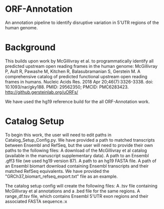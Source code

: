 # ORF-Annotation
An annotation pipeline to identify disruptive variation in 5'UTR regions of the human genome.

# Background
This builds upon work by McGillivray et al. to programmatically identify all predicted upstream open reading frames in the human genome: 
McGillivray P, Ault R, Pawashe M, Kitchen R, Balasubramanian S, Gerstein M. A comprehensive catalog of predicted functional upstream open reading frames in humans. Nucleic Acids Res. 2018 Apr 20;46(7):3326-3338. doi: 10.1093/nar/gky188. PMID: 29562350; PMCID: PMC6283423.
http://github.gersteinlab.org/uORFs/

We have used the hg19 reference build for the all ORF-Annotation work.

# Catalog Setup
To begin this work, the user will need to edit paths in Catalog_Setup_Config.py. We have provided a path to matched transcripts between Ensembl and RefSeq, but the user will need to provide their own paths to the following files:
  A download of the McGillivray et al catalog (available in the manuscript supplementary data).
  A path to an Ensembl .gff3 file (we used hg19 version 87).
  A path to an hg19 FASTA file.
  A path of an Ensembl biomart download containing Ensembl transcripts and their matched RefSeq equivalents. We have provided the "GRCh37_biomart_refseq_export.txt" file as an example.

The catalog setup config will create the following files:
  A .tsv file containing McGillivray et al annotations and a .bed file for the same regions.
  A range_df.tsv file, which contains Ensembl 5'UTR exon regions and their associated FASTA sequence.:x

